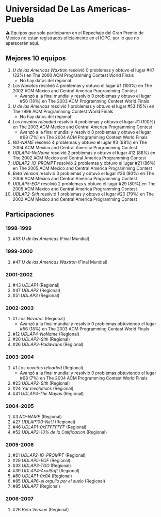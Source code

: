 # Universidad De Las Americas-Puebla

:warning: Equipos que solo participaron en el Repechaje del Gran Premio de México no están registrados oficialmente en el ICPC, por lo que no aparecerán aquí.

## Mejores 10 equipos

1. _U de las Americas Waxtron_ resolvió 0 problemas y obtuvo el lugar #47 (22%) en The 2000 ACM Programming Contest World Finals
    - No hay datos del regional
1. _Los Novatos_ resolvió 4 problemas y obtuvo el lugar #1 (100%) en The 2002 ACM Mexico and Central America Programming Contest
    - Avanzó a la final mundial y resolvió 0 problemas y obtuvo el lugar #56 (18%) en The 2003 ACM Programming Contest World Finals
1. _U de las Americas_ resolvió 1 problemas y obtuvo el lugar #53 (15%) en The 1999 ACM Programming Contest World Finals
    - No hay datos del regional
1. _Los novatos reloaded_ resolvió 4 problemas y obtuvo el lugar #1 (100%) en The 2003 ACM Mexico and Central America Programming Contest
    - Avanzó a la final mundial y resolvió 0 problemas y obtuvo el lugar #68 (7%) en The 2004 ACM Programming Contest World Finals
1. _NO-NAME_ resolvió 4 problemas y obtuvo el lugar #3 (98%) en The 2004 ACM Mexico and Central America Programming Contest
1. _UDLAP4-NoName_ resolvió 2 problemas y obtuvo el lugar #12 (88%) en The 2002 ACM Mexico and Central America Programming Contest
1. _UDLAP2-IO-PROMPT_ resolvió 2 problemas y obtuvo el lugar #21 (86%) en The 2005 ACM Mexico and Central America Programming Contest
1. _Beta Version_ resolvió 3 problemas y obtuvo el lugar #26 (80%) en The 2006 ACM Mexico and Central America Programming Contest
1. _UDLAP5-EOF_ resolvió 2 problemas y obtuvo el lugar #29 (80%) en The 2005 ACM Mexico and Central America Programming Contest
1. _UDLAP2-Sith_ resolvió 1 problemas y obtuvo el lugar #20 (79%) en The 2002 ACM Mexico and Central America Programming Contest

## Participaciones

### 1998-1999

1. #53 _U de las Americas_ (Final Mundial)

### 1999-2000

1. #47 _U de las Americas Waxtron_ (Final Mundial)

### 2001-2002

1. #43 _UDLAP1_ (Regional)
1. #47 _UDLAP2_ (Regional)
1. #51 _UDLAP3_ (Regional)

### 2002-2003

1. #1 _Los Novatos_ (Regional)
    - Avanzó a la final mundial y resolvió 0 problemas obtuviendo el lugar #56 (18%) en The 2003 ACM Programming Contest World Finals
1. #12 _UDLAP4-NoName_ (Regional)
1. #20 _UDLAP2-Sith_ (Regional)
1. #26 _UDLAP3-Padawans_ (Regional)

### 2003-2004

1. #1 _Los novatos reloaded_ (Regional)
    - Avanzó a la final mundial y resolvió 0 problemas obtuviendo el lugar #68 (7%) en The 2004 ACM Programming Contest World Finals
1. #23 _UDLAP2-Sith_ (Regional)
1. #24 _Yar revolutions_ (Regional)
1. #41 _UDLAP4-The Mayas_ (Regional)

### 2004-2005

1. #3 _NO-NAME_ (Regional)
1. #27 _UDLAP100-NeU_ (Regional)
1. #46 _UDLAP1-0xFFFFFFFF_ (Regional)
1. #52 _UDLAP2-10% de la Calificacion_ (Regional)

### 2005-2006

1. #21 _UDLAP2-IO-PROMPT_ (Regional)
1. #29 _UDLAP5-EOF_ (Regional)
1. #33 _UDLAP3-TGO_ (Regional)
1. #39 _UDLAP4-AcidSoft_ (Regional)
1. #60 _UDLAP1-0x0A_ (Regional)
1. #85 _UDLAP6-el orgullo por el suelo_ (Regional)
1. #85 _UDLAP7_ (Regional)

### 2006-2007

1. #26 _Beta Version_ (Regional)



